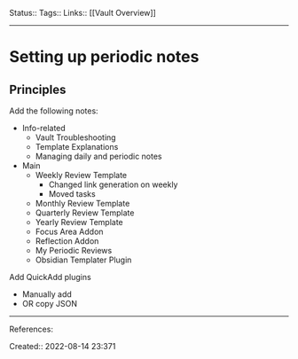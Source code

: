 Status:: 
Tags:: 
Links:: [[Vault Overview]]
___
# Setting up periodic notes
## Principles

Add the following notes:
- Info-related
	- Vault Troubleshooting
	- Template Explanations
	- Managing daily and periodic notes
- Main
	- Weekly Review Template
		- Changed link generation on weekly
		- Moved tasks
	- Monthly Review Template
	- Quarterly Review Template
	- Yearly Review Template
	- Focus Area Addon
	- Reflection Addon
	- My Periodic Reviews
	- Obsidian Templater Plugin

Add QuickAdd plugins
- Manually add
- OR copy JSON

___
References:

Created:: 2022-08-14 23:371